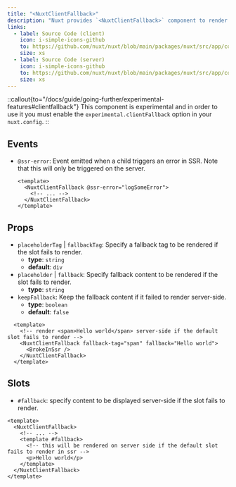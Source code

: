 ```yaml
---
title: "<NuxtClientFallback>"
description: "Nuxt provides `<NuxtClientFallback>` component to render its content on the client if any of its children trigger an error in SSR"
links:
  - label: Source Code (client)
    icon: i-simple-icons-github
    to: https://github.com/nuxt/nuxt/blob/main/packages/nuxt/src/app/components/client-fallback.client.ts
    size: xs
  - label: Source Code (server)
    icon: i-simple-icons-github
    to: https://github.com/nuxt/nuxt/blob/main/packages/nuxt/src/app/components/client-fallback.server.ts
    size: xs
---
```


::callout{to="/docs/guide/going-further/experimental-features#clientfallback"}
This component is experimental and in order to use it you must enable the `experimental.clientFallback` option in your `nuxt.config`.
::

## Events

- `@ssr-error`: Event emitted when a child triggers an error in SSR. Note that this will only be triggered on the server.

  ```vue
  <template>
    <NuxtClientFallback @ssr-error="logSomeError">
      <!-- ... -->
    </NuxtClientFallback>
  </template>
  ```

## Props

- `placeholderTag` | `fallbackTag`: Specify a fallback tag to be rendered if the slot fails to render.
  - **type**: `string`
  - **default**: `div`
- `placeholder` | `fallback`: Specify fallback content to be rendered if the slot fails to render.
  - **type**: `string`
- `keepFallback`: Keep the fallback content if it failed to render server-side.
  - **type**: `boolean`
  - **default**: `false`

```vue
  <template>
    <!-- render <span>Hello world</span> server-side if the default slot fails to render -->
    <NuxtClientFallback fallback-tag="span" fallback="Hello world">
      <BrokeInSsr />
    </NuxtClientFallback>
  </template>
```

## Slots

- `#fallback`: specify content to be displayed server-side if the slot fails to render.

```vue
<template>
  <NuxtClientFallback>
    <!-- ... -->
    <template #fallback>
      <!-- this will be rendered on server side if the default slot fails to render in ssr -->
      <p>Hello world</p>
    </template>
  </NuxtClientFallback>
</template>
```
  